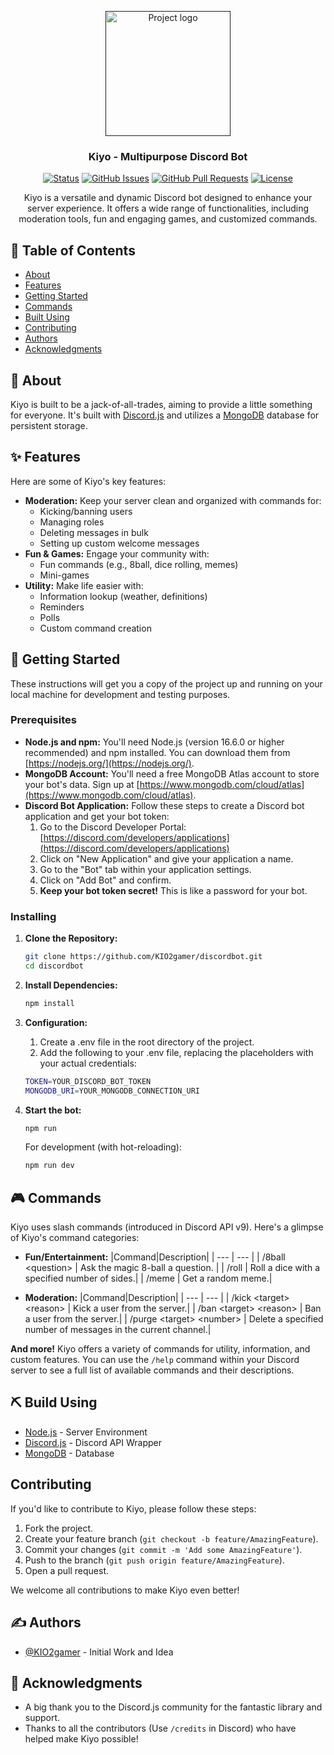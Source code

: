 <p align="center">
  <a href="" rel="noopener">
 <img width=200px height=200px src="https://i.imgur.com/6wj0hh6.jpg" alt="Project logo"></a>
</p>

<h3 align="center">Kiyo - Multipurpose Discord Bot</h3>

<div align="center">

[![Status](https://img.shields.io/badge/status-active-success.svg)]()
[![GitHub Issues](https://img.shields.io/github/issues/KIO2gamer/discordbot)](https://github.com/KIO2gamer/discordbot/issues)
[![GitHub Pull Requests](https://img.shields.io/github/issues-pr/KIO2gamer/discordbot)](https://github.com/KIO2gamer/discordbot/pulls)
[![License](https://img.shields.io/badge/license-MIT-blue.svg)](/LICENSE)

</div>

<p align="center"> Kiyo is a versatile and dynamic Discord bot designed to enhance your server experience. It offers a wide range of functionalities, including moderation tools, fun and engaging games, and customized commands. 
    <br> 
</p>

## 📝 Table of Contents

-   [About](#about)
-   [Features](#features)
-   [Getting Started](#getting_started)
-   [Commands](#commands)
-   [Built Using](#built_using)
-   [Contributing](#contributing)
-   [Authors](#authors)
-   [Acknowledgments](#acknowledgement)

## 🧐 About <a name = "about"></a>

Kiyo is built to be a jack-of-all-trades, aiming to provide a little something for everyone.  It's built with [Discord.js](https://discord.js.org/) and utilizes a [MongoDB](https://www.mongodb.com/) database for persistent storage. 

## ✨ Features  <a name = "features"></a>

Here are some of Kiyo's key features:

- **Moderation:** Keep your server clean and organized with commands for:
    - Kicking/banning users
    - Managing roles
    - Deleting messages in bulk
    - Setting up custom welcome messages
- **Fun & Games:** Engage your community with:
    - Fun commands (e.g., 8ball, dice rolling, memes)
    - Mini-games 
- **Utility:** Make life easier with:
    - Information lookup (weather, definitions)
    - Reminders 
    - Polls 
    - Custom command creation 

## 🏁 Getting Started <a name = "getting_started"></a>

These instructions will get you a copy of the project up and running on your local machine for development and testing purposes.

### Prerequisites

- **Node.js and npm:**  You'll need Node.js (version 16.6.0 or higher recommended) and npm installed. You can download them from [https://nodejs.org/](https://nodejs.org/).
- **MongoDB Account:** You'll need a free MongoDB Atlas account to store your bot's data. Sign up at [https://www.mongodb.com/cloud/atlas](https://www.mongodb.com/cloud/atlas).
- **Discord Bot Application:**  Follow these steps to create a Discord bot application and get your bot token:
    1. Go to the Discord Developer Portal: [https://discord.com/developers/applications](https://discord.com/developers/applications)
    2. Click on "New Application" and give your application a name.
    3. Go to the "Bot" tab within your application settings.
    4. Click on "Add Bot" and confirm. 
    5. **Keep your bot token secret!** This is like a password for your bot. 

### Installing

1. **Clone the Repository:**
   ```bash
   git clone https://github.com/KIO2gamer/discordbot.git
   cd discordbot
   ```

2. **Install Dependencies:**
   ```bash
   npm install
   ```

3. **Configuration:** 
   1. Create a .env file in the root directory of the project.
   2. Add the following to your .env file, replacing the placeholders with your actual credentials:
   ```bash
   TOKEN=YOUR_DISCORD_BOT_TOKEN
   MONGODB_URI=YOUR_MONGODB_CONNECTION_URI
   ```

4. **Start the bot:**
   ```bash
   npm run
   ```
   For development (with hot-reloading):
   ```bash
   npm run dev
   ```

## 🎮 Commands <a name = "commands"></a>

Kiyo uses slash commands (introduced in Discord API v9). Here's a glimpse of Kiyo's command categories:

-  **Fun/Entertainment:**
   |Command|Description|
   | --- | --- |
   | /8ball <question\> | Ask the magic 8-ball a question. |
   | /roll  | Roll a dice with a specified number of sides.|
   | /meme | Get a random meme.|

-  **Moderation:**
    |Command|Description|
    | --- | --- |
    | /kick \<target> \<reason> | Kick a user from the server.|
    | /ban \<target> \<reason> | Ban a user from the server.|
    | /purge \<target> \<number> | Delete a specified number of messages in the current channel.|

**And more!** Kiyo offers a variety of commands for utility, information, and custom features. You can use the `/help` command within your Discord server to see a full list of available commands and their descriptions.

## ⛏️ Build Using <a name = "built_using"></a>

-   [Node.js](https://nodejs.org/en/) - Server Environment
-   [Discord.js](https://discord.js.org/) - Discord API Wrapper
-   [MongoDB](https://www.mongodb.com/) - Database

## Contributing <a name = "contributing"></a>

If you'd like to contribute to Kiyo, please follow these steps:

1. Fork the project.
2. Create your feature branch (`git checkout -b feature/AmazingFeature`).
3. Commit your changes (`git commit -m 'Add some AmazingFeature'`).
4. Push to the branch (`git push origin feature/AmazingFeature`).
5. Open a pull request.

We welcome all contributions to make Kiyo even better!

## ✍️ Authors <a name = "authors"></a>

- [@KIO2gamer](https://github.com/KIO2gamer) - Initial Work and Idea

## 🎉 Acknowledgments <a name = "acknowledgments"></a>

- A big thank you to the Discord.js community for the fantastic library and support.
- Thanks to all the contributors (Use `/credits` in Discord) who have helped make Kiyo possible!
